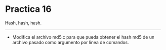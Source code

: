 Practica 16
============
Hash, hash, hash.
_______________
+ Modifica el archivo md5.c para que pueda obtener el hash md5 de un archivo pasado como argumento por linea de comandos.
